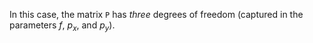 In this case, the matrix $\mathtt{P}$ has *three* degrees of freedom (captured in the parameters $f$, $p_{x}$, and $p_{y}$).